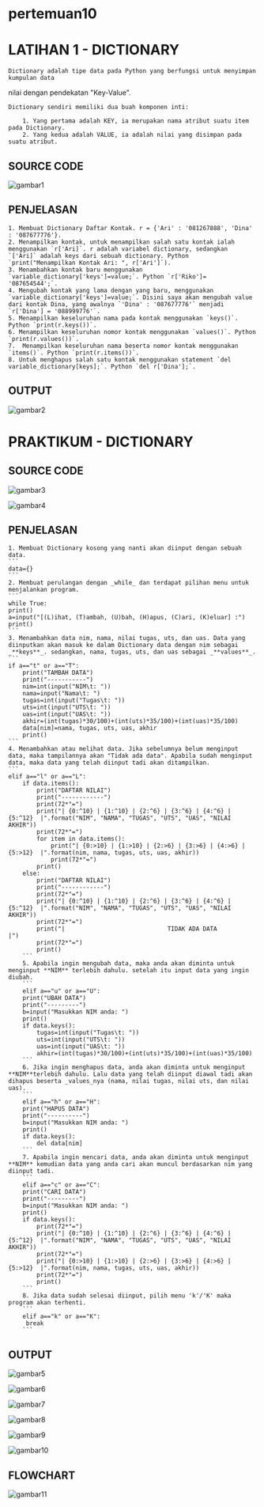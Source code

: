 # pertemuan10 

# LATIHAN 1 - DICTIONARY

    Dictionary adalah tipe data pada Python yang berfungsi untuk menyimpan kumpulan data
nilai dengan pendekatan "Key-Value".

    Dictionary sendiri memiliki dua buah komponen inti:

        1. Yang pertama adalah KEY, ia merupakan nama atribut suatu item pada Dictionary.
        2. Yang kedua adalah VALUE, ia adalah nilai yang disimpan pada suatu atribut.

## SOURCE CODE
![gambar1](gambar/al1.png)

## PENJELASAN

    1. Membuat Dictionary Daftar Kontak. r = {'Ari' : '081267888', 'Dina' : '087677776'}.
    2. Menampilkan kontak, untuk menampilkan salah satu kontak ialah menggunakan `r['Ari]`. r adalah variabel dictionary, sedangkan `['Ari]` adalah keys dari sebuah dictionary. Python `print("Menampilkan Kontak Ari: ", r['Ari']`).
    3. Menambahkan kontak baru menggunakan `variable_dictionary['keys']=value;`. Python `r['Riko']= '087654544';`.
    4. Mengubah kontak yang lama dengan yang baru, menggunakan `variable_dictionary['keys']=value;`. Disini saya akan mengubah value dari kontak Dina, yang awalnya `'Dina' : '087677776'` menjadi `r['Dina'] = '088999776'`.
    5. Menampilkan keseluruhan nama pada kontak menggunakan `keys()`. Python `print(r.keys())`.
    6. Menampilkan keseluruhan nomor kontak menggunakan `values()`. Python `print(r.values())`.
    7.  Menampilkan keseluruhan nama beserta nomor kontak menggunakan `items()`. Python `print(r.items())`.
    8. Untuk menghapus salah satu kontak menggunakan statement `del variable_dictionary[keys];`. Python `del r['Dina'];`.

## OUTPUT 
![gambar2](gambar/al2.png)

# PRAKTIKUM - DICTIONARY

## SOURCE CODE
![gambar3](gambar/al9.png)

![gambar4](gambar/al10.png)

## PENJELASAN

    1. Membuat Dictionary kosong yang nanti akan diinput dengan sebuah data.
    ```
    data={}
    ```
    2. Membuat perulangan dengan _while_ dan terdapat pilihan menu untuk menjalankan program.
    ```
    while True:
    print()
    a=input("[(L)ihat, (T)ambah, (U)bah, (H)apus, (C)ari, (K)eluar] :")
    print()
    ```
    3. Menambahkan data nim, nama, nilai tugas, uts, dan uas. Data yang diinputkan akan masuk ke dalam Dictionary data dengan nim sebagai _**keys**_. sedangkan, nama, tugas, uts, dan uas sebagai _**values**_.
    ```
    if a=="t" or a=="T":
        print("TAMBAH DATA")
        print("-----------")
        nim=int(input("NIM\t: "))
        nama=input("Nama\t: ")
        tugas=int(input("Tugas\t: ")) 
        uts=int(input("UTS\t: "))
        uas=int(input("UAS\t: "))
        akhir=(int(tugas)*30/100)+(int(uts)*35/100)+(int(uas)*35/100)
        data[nim]=nama, tugas, uts, uas, akhir
        print()
    ```
    4. Menambahkan atau melihat data. Jika sebelumnya belum menginput data, maka tampilannya akan "Tidak ada data". Apabila sudah menginput data, maka data yang telah diinput tadi akan ditampilkan.
    ```
    elif a=="l" or a=="L":
        if data.items():
            print("DAFTAR NILAI")
            print("------------")
            print(72*"=")
            print("| {0:^10} | {1:^10} | {2:^6} | {3:^6} | {4:^6} |   {5:^12}  |".format("NIM", "NAMA", "TUGAS", "UTS", "UAS", "NILAI AKHIR"))
            print(72*"=")
            for item in data.items(): 
                print("| {0:>10} | {1:>10} | {2:>6} | {3:>6} | {4:>6} |   {5:>12}  |".format(nim, nama, tugas, uts, uas, akhir))
                print(72*"=")
            print()
        else:
            print("DAFTAR NILAI")
            print("------------")
            print(72*"=")
            print("| {0:^10} | {1:^10} | {2:^6} | {3:^6} | {4:^6} |   {5:^12}  |".format("NIM", "NAMA", "TUGAS", "UTS", "UAS", "NILAI AKHIR"))
            print(72*"=")
            print("|                             TIDAK ADA DATA                           |")
            print(72*"=")
            print()
        ```
        5. Apabila ingin mengubah data, maka anda akan diminta untuk menginput **NIM** terlebih dahulu. setelah itu input data yang ingin diubah.
        ```
        elif a=="u" or a=="U":
        print("UBAH DATA")
        print("---------")
        b=input("Masukkan NIM anda: ")
        print()
        if data.keys():
            tugas=int(input("Tugas\t: ")) 
            uts=int(input("UTS\t: "))
            uas=int(input("UAS\t: "))
            akhir=(int(tugas)*30/100)+(int(uts)*35/100)+(int(uas)*35/100)
        ```
        6. Jika ingin menghapus data, anda akan diminta untuk menginput **NIM**terlebih dahulu. Lalu data yang telah diinput diawal tadi akan dihapus beserta _values_nya (nama, nilai tugas, nilai uts, dan nilai uas).
        ```
        elif a=="h" or a=="H":
        print("HAPUS DATA")
        print("----------")
        b=input("Masukkan NIM anda: ")
        print()
        if data.keys():
            del data[nim]
        ```
        7. Apabila ingin mencari data, anda akan diminta untuk menginput **NIM** kemudian data yang anda cari akan muncul berdasarkan nim yang diinput tadi.
        ```
        elif a=="c" or a=="C":
        print("CARI DATA")
        print("---------")
        b=input("Masukkan NIM anda: ")
        print()
        if data.keys():
            print(72*"=")
            print("| {0:^10} | {1:^10} | {2:^6} | {3:^6} | {4:^6} |   {5:^12}  |".format("NIM", "NAMA", "TUGAS", "UTS", "UAS", "NILAI AKHIR"))
            print(72*"=")
            print("| {0:>10} | {1:>10} | {2:>6} | {3:>6} | {4:>6} |   {5:>12}  |".format(nim, nama, tugas, uts, uas, akhir))
            print(72*"=")
            print()
        ```
        8. Jika data sudah selesai diinput, pilih menu 'k'/'K' maka program akan terhenti.
        ```
        elif a=="k" or a=="K":
         break
        ```

## OUTPUT
![gambar5](gambar/al3.png)

![gambar6](gambar/al4.png)

![gambar7](gambar/al5.png)

![gambar8](gambar/al6.png)

![gambar9](gambar/al7.png)

![gambar10](gambar/al8.png)

## FLOWCHART
![gambar11](gambar/al11.png)

